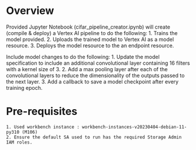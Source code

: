 # Overview
Provided Jupyter Notebook (cifar_pipeline_creator.ipynb) will create (compile & deploy) a Vertex AI pipeline to do the following:
    1. Trains the model provided.
    2. Uploads the trained model to Vertex AI as a model resource.
    3. Deploys the model resource to the an endpoint resource.
       
Include model changes to do the following:
    1. Update the model specification to include an additional convolutional layer containing 16 filters with a kernel size of 3.
    2. Add a max pooling layer after each of the convolutional layers to reduce the dimensionality of the outputs passed to the next layer.
    3. Add a callback to save a model checkpoint after every training epoch.
    
# Pre-requisites
    1. Used workbench instance : workbench-instances-v20230404-debian-11-py310 (M106)
    2. Ensure the default SA used to run has the required Storage Admin IAM roles.
 
